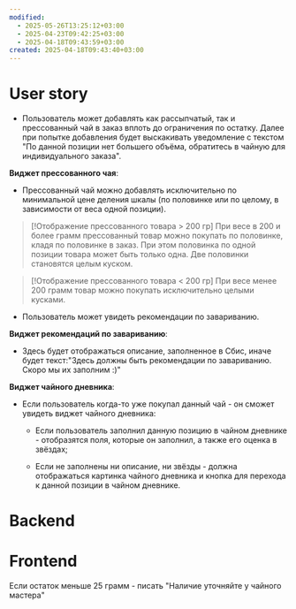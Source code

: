 ```yaml
---
modified:
  - 2025-05-26T13:25:12+03:00
  - 2025-04-23T09:42:25+03:00
  - 2025-04-18T09:43:59+03:00
created: 2025-04-18T09:43:40+03:00
---
```

# User story
- Пользователь может добавлять как рассыпчатый, так и прессованный чай в заказ вплоть до ограничения по остатку. Далее при попытке добавления будет выскакивать уведомление с текстом "По данной позиции нет большего объёма, обратитесь в чайную для индивидуального заказа".

**Виджет прессованного чая**:
- Прессованный чай можно добавлять исключительно по минимальной цене деления шкалы (по половинке или по целому, в зависимости от веса одной позиции). 
> [!Отображение прессованного товара > 200 гр]
> При весе в 200 и более грамм прессованный товар можно покупать по половинке, кладя по половинке в заказ. При этом половинка по одной позиции товара может быть только одна. Две половинки становятся целым куском.

>[!Отображение прессованного товара < 200 гр]
> При весе менее 200 грамм товар можно покупать исключительно целыми кусками.

- Пользователь может увидеть рекомендации по завариванию.

**Виджет рекомендаций по завариванию**:
- Здесь будет отображаться описание, заполненное в Сбис, иначе будет текст:"Здесь должны быть рекомендации по завариванию. Скоро мы их заполним :)"

**Виджет чайного дневника**:
- Если пользователь когда-то уже покупал данный чай - он сможет увидеть виджет чайного дневника:
	- Если пользователь заполнил данную позицию в чайном дневнике - отобразятся поля, которые он заполнил, а также его оценка в звёздах;

	- Если не заполнены ни описание, ни звёзды - должна отображаться картинка чайного дневника и кнопка для перехода к данной позиции в чайном дневнике.

# Backend


# Frontend





Если остаток меньше 25 грамм - писать "Наличие уточняйте у чайного мастера"